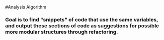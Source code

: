
#Analysis Algorithm

### Goal is to find "snippets" of code that use the same variables, and output these sections of code as suggestions for possible more modular structures through refactoring.

